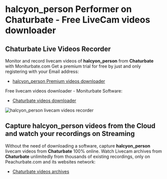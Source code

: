 # halcyon_person Performer on Chaturbate - Free LiveCam videos downloader

## Chaturbate Live Videos Recorder

Monitor and record livecam videos of **halcyon_person** from **Chaturbate** with Moniturbate.com
Get a premium trial for free by just and only registering with your Email address:
* [halcyon_person Premium videos downloader](https://moniturbate.com/request-demo-licence-key.html)

Free livecam videos downloader - Moniturbate Software:
* [Chaturbate videos downloader](https://moniturbate.com/moniturbate-download-software.html)

![halcyon_person livecam videos recorder](https://peachurnet.com/templates/moniturbate-software.png)


## Capture halcyon_person videos from the Cloud and watch your recordings on Streaming

Without the need of downloading a software, capture **halcyon_person** livecam videos from **Chaturbate** 100% online.
Watch Livecam archives from **Chaturbate** unlimitedly from thousands of existing recordings, only on Peachurbate.com and its websites network:
* [Chaturbate videos archives](https://peachurnet.com/)